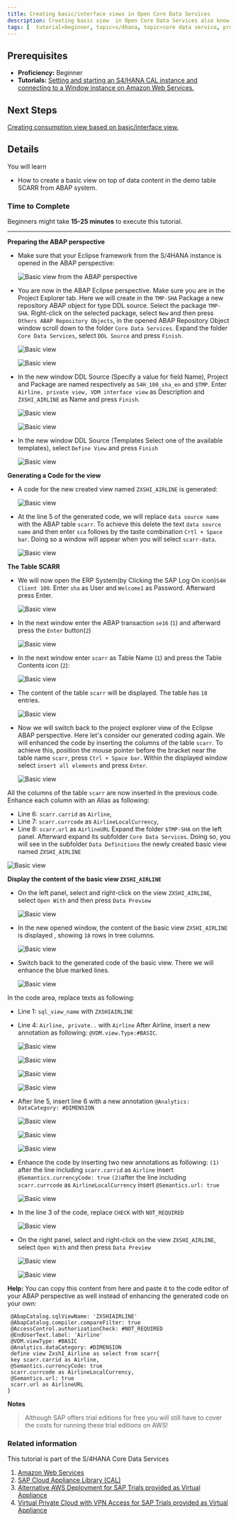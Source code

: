 ```yaml
---
title: Creating basic/interface views in Open Core Data Services
description: Creating basic view  in Open Core Data Services also know as interface view
tags: [  tutorial>beginner, topic>s/4hana, topic>core data service, products>sap-s/4 hana on-premise ]
---
```

## Prerequisites  
 - **Proficiency:** Beginner
 - **Tutorials:** [Setting and starting an S4/HANA CAL instance and connecting to a Window instance on Amazon Web Services. ](http://go.sap.com/developer/tutorials/hana-setup-cloud.html)

## Next Steps
[Creating consumption view based on basic/interface view. ](http://go.sap.com/developer/tutorials/s4hana-cds-creating-consumption-view.html)


## Details
You will learn  
- How to create a basic view on top of data content in the  demo table SCARR from ABAP system.

### Time to Complete
 Beginners might take **15-25 minutes** to execute this tutorial.

---

**Preparing the ABAP perspective**

- Make sure that your Eclipse framework from the S/4HANA instance is opened in the ABAP perspective:

     ![Basic view from the ABAP perspective](BasicView1_Abapperspective.png)

- You are now in the ABAP Eclipse perspective. Make sure you are in the Project Explorer tab. Here we will create in the `TMP-SHA` Package a new repository ABAP object for type DDL source.
Select the package `TMP-SHA`. Right-click on the selected package, select `New` and then press `Others ABAP Repository Objects`, in the opened  ABAP Repository Object window scroll down to the folder `Core Data Services`. Expand the folder `Core Data Services`, select `DDL Source` and press `Finish`.  

    ![ Basic view](BasicView2.png)

    ![Basic view](BasicView3.png)

- In the new window DDL Source (Specify a value for field Name), Project and Package are named respectively as `S4H_100_sha_en` and `$TMP`. Enter `Airline, private view, VDM interface view`  as Description and `ZXSHI_AIRLINE` as Name and press `Finish`.

    ![Basic view](BasicView4.png)

    ![Basic view](BasicView5.png)

- In the new window DDL Source (Templates Select one of the available templates), select `Define View` and press `Finish`

    ![Basic view](BasicView6.png)

**Generating a Code for the view**

- A code for the new created view named `ZXSHI_AIRLINE` is generated:

    ![Basic view](BasicView7.png)

- At the line 5 of the generated code, we will replace `data source name` with the ABAP table `scarr`.  To achieve this delete  the text `data source name` and then enter `sca` follows by the taste combination `Crtl + Space bar`. Doing so a window will appear when you will select `scarr-data`.

    ![Basic view](BasicView8.png)

**The Table SCARR**
- We will now open the ERP System(by Clicking the SAP Log On icon)`S4H Client 100`.
Enter `sha` as User and `Welcome1` as Password. Afterward press Enter.

   ![Basic view](BasicView9.png)   

- In the next window enter the  ABAP transaction `se16` (`1`) and afterward press the `Enter` button(`2`)

   ![Basic view](BasicView10.png)

- In the next window enter `scarr` as Table Name (`1`) and press the Table Contents icon (`2`):

    ![Basic view](BasicView11.png)

- The content of the table `scarr` will be displayed. The table has `18` entries.

    ![Basic view](BasicView12.png)
- Now we will switch back to the project explorer view of the Eclipse ABAP perspective. Here let's consider our generated coding again. We will enhanced the code by inserting the columns of the table `scarr`. To achieve this, position the mouse pointer before the bracket near the table name `scarr`, press `Ctrl + Space bar`. Within the displayed window select `insert all elements` and press `Enter`.

    ![Basic view](BasicView13.png)

All the columns of the table `scarr` are now inserted in the previous code. Enhance each column with an Alias as following:
 - Line 6:  `scarr.carrid` as `Airline`,
 - Line 7:  `scarr.currcode` as `AirlineLocalCurrency`,
 - Line 8:  `scarr.url` as `AirlineURL`
Expand the folder `$TMP-SHA` on the left panel. Afterward  expand its subfolder `Core Data Services`. Doing so, you will see in the subfolder `Data Definitions` the newly created basic view named `ZXSHI_AIRLINE`

  ![Basic view](BasicView14.png)

**Display the content of the basic view `ZXSHI_AIRLINE`**

- On the left panel, select and right-click on the view `ZXSHI_AIRLINE`, select `Open With` and then press `Data Preview`  

    ![Basic view](BasicView15.png)

- In the new opened window, the content of the basic view `ZXSHI_AIRLINE` is displayed , showing `18` rows in tree columns.

     ![Basic view](BasicView16.png)
- Switch back to the generated code of the basic view. There  we will enhance the blue marked lines.

     ![Basic view](BasicView17.png)

In the code area, replace texts as following:
 - Line 1: `sql_view_name` with `ZXSHIAIRLINE`
 - Line 4: `Airline, private..` with `Airline`
After Airline, insert a new annotation  as following:
 `@VDM.view.Type:#BASIC`.

     ![Basic view](BasicView18.png)

     ![Basic view](BasicView19.png)

     ![Basic view](BasicView20.png)

     ![Basic view](BasicView21.png)

- After line 5, insert line 6 with a new annotation `@Analytics: DataCategory: #DIMENSION`

     ![Basic view](BasicView22.png)

     ![Basic view](BasicView23.png)

     ![Basic view](BasicView25.png)

- Enhance the code by inserting two new annotations as
  following:
     `(1)` after the line including `scarr.carrid` as `Airline` insert `@Semantics.currencyCode: true`
     `(2)`after the line including `scarr.currcode` as `AirlineLocalCurrency` insert `@Semantics.url: true`

     ![Basic view](BasicView26.png)

- In the line 3 of the code, replace `CHECK` with `NOT_REQUIRED`

    ![Basic view](BasicView27.png)

- On the right panel, select and right-click on the view `ZXSHI_AIRLINE`, select `Open With` and then press `Data Preview`

    ![Basic view](BasicView28.png)

    ![Basic view](BasicView29.png)

**Help:** You can copy this content from here and paste it to the code editor of your ABAP perspective as well instead of enhancing the generated code on your own:

``` abap
 @AbapCatalog.sqlViewName: 'ZXSHIAIRLINE'
 @AbapCatalog.compiler.compareFilter: true
 @AccessControl.authorizationCheck: #NOT_REQUIRED
 @EndUserText.label: 'Airline'
 @VDM.viewType: #BASIC
 @Analytics.dataCategory: #DIMENSION
 define view ZxshI_Airline as select from scarr{
 key scarr.carrid as Airline,
 @Semantics.currencyCode: true
 scarr.currcode as AirlineLocalCurrency,
 @Semantics.url: true
 scarr.url as AirlineURL    
}
```

**Notes**
> Although SAP offers trial editions for free you will still have to cover the costs for running these trial editions on AWS!

### Related information
This tutorial is part of the S/4HANA Core Data Services

1. [Amazon Web Services](http://aws.amazon.com/)
2. [SAP Cloud Appliance Library (CAL)](https://scn.sap.com/community/cloud-appliance-library)
3. [Alternative AWS Deployment for SAP Trials provided as Virtual Appliance](https://scn.sap.com/docs/DOC-46908)
4. [Virtual Private Cloud with VPN Access for SAP Trials provided as Virtual Appliance](https://scn.sap.com/docs/DOC-46629)
